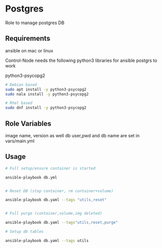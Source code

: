 Postgres
=========

Role to manage postgres DB

Requirements
------------

ansible on mac or linux

Control-Node needs the following python3 libraries for ansible postgrs to work

python3-psycopg2

```sh
# Debian based
sudo apt install -y python3-psycopg2
sudo nala install -y python3-psycopg2
```

```sh
# Rhel based 
sudo dnf install -y python3-psycopg2
```

Role Variables
--------------

image name, version as well db user,pwd and db name are set in vars/main.yml

Usage
-----

```sh
# Full setup/ensure container is started

ansible-playbook db.yml 


# Reset DB (stop container, rm container+volume)

ansible-playbook db.yaml --tags "utils,reset"


# Full purge (container,volume,img deleted)

ansible-playbook db.yaml --tags"utils,reset,purge"

# Setup db tables

ansible-playbook db.yaml --tags utils
```
